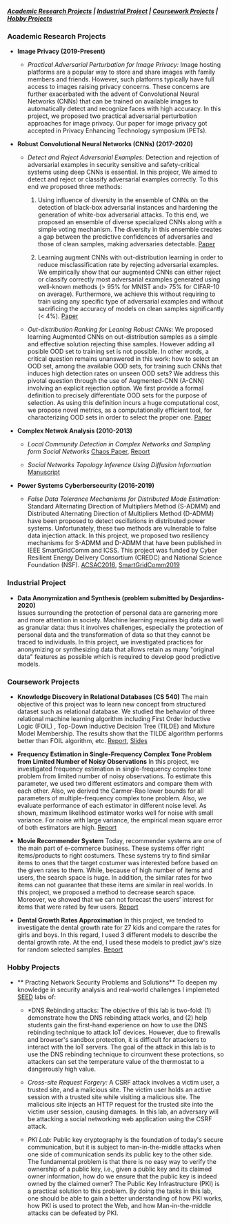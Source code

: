 
##### [Academic Research Projects](#academic-research-projects) | [Industrial Project](#industrial-project) | [Coursework Projects](#coursework-projects) | [Hobby Projects](#hobby-projects)

### Academic Research Projects

* **Image Privacy (2019-Present)** 
   - *Practical Adversarial Perturbation for Image Privacy:* Image hosting platforms are a popular way to store and share images with family members and friends. 
However, such platforms typically have full access to images raising privacy concerns.
These concerns are further exacerbated with the advent of Convolutional Neural Networks (CNNs) that can be trained on available images to automatically detect and recognize faces with high accuracy.
In this project, we  proposed two practical adversarial perturbation approaches for image privacy. Our paper for image privacy got accepted in Privacy Enhancing Technology symposium (PETs).

* **Robust Convolutional Neural Networks (CNNs) (2017-2020)**
   
   - *Detect and Reject Adversarial Examples:* Detection and rejection of adversarial examples in security sensitive and safety-critical systems using deep CNNs is essential. In this projecr, We aimed to detect and reject or classify adversarial examples correctly. To this end we proposed three methods:
   
  
      1. Using influence of diversity in the ensemble of CNNs on the detection of black-box adversarial instances and hardening the generation of white-box adversarial attacks. To this end, we proposed an ensemble of diverse specialized CNNs along with a simple voting mechanism. The diversity in this ensemble creates a gap between the predictive confidences of adversaries and those of clean samples, making adversaries detectable. [Paper](https://arxiv.org/pdf/2005.08321)
      
      2. Learning augment CNNs with out-distribution learning in order to reduce misclassification rate by rejecting adversarial examples. We empirically show that our augmented CNNs can either reject or classify correctly most adversarial examples generated using well-known methods (> 95% for MNIST and> 75% for CIFAR-10 on average). Furthermore, we achieve this without requiring to train using any specific type of adversarial examples and without sacrificing the accuracy of models on clean samples significantly (< 4%). [Paper](https://arxiv.org/pdf/1804.08794)
     
   
   - *Out-distribution Ranking for Leaning Robust CNNs:*  We proposed  learning Augmented CNNs on out-distribution samples as a simple and effective solution rejecting thise samples. However adding all posible OOD set to training set is not possible. In other words, a critical question remains unanswered in this work: how to select an OOD set, among the available OOD sets, for training such CNNs that induces high detection rates on unseen OOD sets? We address this pivotal question through the use of Augmented-CNN (A-CNN) involving an explicit rejection option. We first provide a formal definition to precisely differentiate OOD sets for the purpose of selection. As using this definition incurs a huge computational cost, we propose novel metrics, as a computationally efficient tool, for characterizing OOD sets in order to select the proper one. [Paper](https://arxiv.org/pdf/1910.08650)


* **Complex Netwok Analysis (2010-2013)**

  - *Local Community Detection  in Complex Networks and Sampling form Social Networks*   [Chaos Paper](http://coinlab.ut.ac.ir/documents/17321997/30927624/Sampling%20from%20Complex%20Networks%20with%20High%20Community%20Structures.pdf), [Report](./projects/ArezooRajabi.LCD-RW.pdf)
  
  - *Social Networks Topology Inference Using Diffusion Information*  [Manuscript](https://arxiv.org/pdf/1706.00941)

* **Power Systems Cyberbersecurity (2016-2019)** 

   - *False Data Tolerance Mechanisms for Distributed Mode Estimation:* Standard Alternating Direction of Multipliers Method (S-ADMM) and Distributed Alternating Direction of Multipliers Method (D-ADMM)  have been proposed to detect  oscillations in distributed power systems. Unfortunately, these two methods are vulnerable to false data injection attack. In this project, we proposed  two resiliency mechanisms for S-ADMM and D-ADMM that have been published in IEEE SmartGridComm and ICSS. This project was funded by Cyber Resilient Energy Delivery Consortium (CREDC) and National Science Foundation (NSF). [ACSAC2016](https://www.acsac.org/2016/program/files/03-Resilient%20Algorithm%20for%20Power%20System%20Mode%20Estimation%20using%20Synchrophasors-A-Rajabi.pdf), [SmartGridComm2019](https://ieeexplore.ieee.org/abstract/document/8909709)


### Industrial Project

* **Data Anonymization and Synthesis (problem submitted by Desjardins- 2020)** \
Issues surrounding the protection of personal data are garnering more and more attention in society. Machine learning requires big data as well as granular data: thus it involves challenges, especially the protection of personal data and the transformation of data so that they cannot be traced to individuals. In this project, we investigated  practices for anonymizing or synthesizing data that allows retain as many "original data" features as possible  which is required to develop good predictive models. 




### Coursework Projects

* **Knowledge Discovery in Relational Databases (CS 540)** The main objective of this project was to learn new concept from structured dataset such as relational database. We studied the behavior of three relational machine learning algorithm including First Order Inductive Logic (FOIL) , Top-Down Inductive Decision Tree (TILDE) and Mixture Model Membership. The results show that the TILDE algorithm performs better than FOIL algorithm, etc. [Report](./projects/ProjectProposalCS540.pdf), [Slides](./projects/CS540Presentation.pdf)

* **Frequency Estimation in Single-Frequency Complex Tone Problem from Limited Number of Noisy Observations** In this project, we investigated frequency estimation in single-frequency complex tone problem from limited number of noisy observations. To estimate this parameter, we used two different estimators and compare them with each other. Also, we derived the Carmer-Rao lower bounds for all parameters of multiple-frequency complex tone problem. Also, we evaluate performance of each estimator in different noise level. As shown, maximum likelihood estimator works well for noise with small variance. For noise with large variance, the empirical mean square error of both estimators are high. [Report](./projects/Frequency_Estimation.pdf)

* **Movie Recommender System** Today, recommender systems are one of the main part of e-commerce business. These systems offer right items/products to right costumers. These systems try to find similar items to ones that the target costumer was interested before based on the given rates to them. While, because of high number of items and users, the search space is huge. In addition, the similar rates for two items can not guarantee that these items are similar in real worlds. In this project, we proposed a method to decrease search space. Moreover, we showed that we can not forecast the users’ interest for items that were rated by few users. [Report](projects/RecommenderSystem.pdf)

* **Dental Growth Rates Approximation** In this project, we tended to investigate the dental growth rate for 27 kids and compare the rates for girls and boys. In this regard, I used 3 different models to describe the dental growth rate. At the end, I used these models to predict jaw's size for random selected samples. [Report](./DentalGrowth.pdf)



### Hobby Projects

* ** Practing Network Security Problems and Solutions** To deepen my knowledge in security analysis and real-world challenges I implemeted [SEED](https://seedsecuritylabs.org/Labs_16.04/Networking/) labs of:
   - *DNS Rebinding attacks: The objective of this lab is two-fold: (1) demonstrate how the DNS rebinding attack works, and (2) help students gain the first-hand experience on how to use the DNS rebinding technique to attack IoT devices.  However, due to firewalls and browser's sandbox protection, it is difficult for attackers to interact with the IoT servers. The goal of the attack in this lab is to use the DNS rebinding technique to circumvent these protections, so attackers can set the temperature value of the thermostat to a dangerously high value. 
   - *Cross-site Request Forgery:*  A CSRF attack involves a victim user, a trusted site, and a malicious site. The victim user holds an active session with a trusted site while visiting a malicious site. The malicious site injects an HTTP request for the trusted site into the victim user session, causing damages.
In this lab, an adversary will be attacking a social networking web application using the CSRF attack.

   - *PKI Lab:* Public key cryptography is the foundation of today's secure communication, but it is subject to man-in-the-middle attacks when one side of communication sends its public key to the other side. The fundamental problem is that there is no easy way to verify the ownership of a public key, i.e., given a public key and its claimed owner information, how do we ensure that the public key is indeed owned by the claimed owner? The Public Key Infrastructure (PKI) is a practical solution to this problem. By doing the tasks in this lab, one should be able to gain a better understanding of how PKI works, how PKI is used to protect the Web, and how Man-in-the-middle attacks can be defeated by PKI. 



